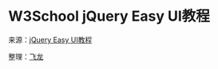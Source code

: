 # W3School jQuery Easy UI教程

来源：[jQuery Easy UI教程](http://www.w3cschool.cc/jeasyui/jqueryeasyui-tutorial.html)

整理：[飞龙](http://www.flygon.net)

